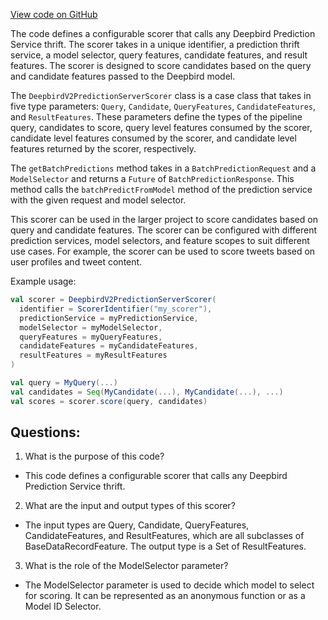 [View code on GitHub](https://github.com/misbahsy/the-algorithm/product-mixer/component-library/src/main/scala/com/twitter/product_mixer/component_library/scorer/deepbird/DeepbirdV2PredictionServerScorer.scala)

The code defines a configurable scorer that calls any Deepbird Prediction Service thrift. The scorer takes in a unique identifier, a prediction thrift service, a model selector, query features, candidate features, and result features. The scorer is designed to score candidates based on the query and candidate features passed to the Deepbird model. 

The `DeepbirdV2PredictionServerScorer` class is a case class that takes in five type parameters: `Query`, `Candidate`, `QueryFeatures`, `CandidateFeatures`, and `ResultFeatures`. These parameters define the types of the pipeline query, candidates to score, query level features consumed by the scorer, candidate level features consumed by the scorer, and candidate level features returned by the scorer, respectively. 

The `getBatchPredictions` method takes in a `BatchPredictionRequest` and a `ModelSelector` and returns a `Future` of `BatchPredictionResponse`. This method calls the `batchPredictFromModel` method of the prediction service with the given request and model selector. 

This scorer can be used in the larger project to score candidates based on query and candidate features. The scorer can be configured with different prediction services, model selectors, and feature scopes to suit different use cases. For example, the scorer can be used to score tweets based on user profiles and tweet content. 

Example usage:

```scala
val scorer = DeepbirdV2PredictionServerScorer(
  identifier = ScorerIdentifier("my_scorer"),
  predictionService = myPredictionService,
  modelSelector = myModelSelector,
  queryFeatures = myQueryFeatures,
  candidateFeatures = myCandidateFeatures,
  resultFeatures = myResultFeatures
)

val query = MyQuery(...)
val candidates = Seq(MyCandidate(...), MyCandidate(...), ...)
val scores = scorer.score(query, candidates)
```
## Questions: 
 1. What is the purpose of this code?
- This code defines a configurable scorer that calls any Deepbird Prediction Service thrift.

2. What are the input and output types of this scorer?
- The input types are Query, Candidate, QueryFeatures, CandidateFeatures, and ResultFeatures, which are all subclasses of BaseDataRecordFeature. The output type is a Set of ResultFeatures.

3. What is the role of the ModelSelector parameter?
- The ModelSelector parameter is used to decide which model to select for scoring. It can be represented as an anonymous function or as a Model ID Selector.